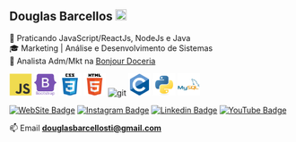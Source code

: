 ## Douglas Barcellos <img width="20" height="20" src="https://raw.githubusercontent.com/iampavangandhi/iampavangandhi/master/gifs/Hi.gif">

:rocket: Praticando JavaScript/ReactJs, NodeJs e Java<br />
:mortar_board: Marketing | Análise e Desenvolvimento de Sistemas<br />
:office: Analista Adm/Mkt na [Bonjour Doceria](https://www.instagram.com/bonjourdoceria/) 


<p align="left"><img src="https://raw.githubusercontent.com/devicons/devicon/master/icons/javascript/javascript-original.svg" alt="javascript" width="40" height="40" /> <img src="https://raw.githubusercontent.com/devicons/devicon/master/icons/bootstrap/bootstrap-plain-wordmark.svg" alt="bootstrap" width="40" height="40"/> <img src="https://raw.githubusercontent.com/devicons/devicon/master/icons/css3/css3-original-wordmark.svg" alt="css3" width="40" height="40"/> <img src="https://raw.githubusercontent.com/devicons/devicon/master/icons/html5/html5-original-wordmark.svg" alt="html5" width="40" height="40"/> <img src="https://www.vectorlogo.zone/logos/git-scm/git-scm-icon.svg" alt="git" width="40" height="40"/> <img src="https://raw.githubusercontent.com/devicons/devicon/master/icons/c/c-original.svg" alt="c" width="40" height="40"/> <img src="https://raw.githubusercontent.com/devicons/devicon/master/icons/python/python-original.svg" alt="python" width="40" height="40"/>
<img src="https://raw.githubusercontent.com/devicons/devicon/master/icons/mysql/mysql-original-wordmark.svg" alt="mysql" width="40" height="40"/></p>

[![WebSite Badge](https://img.shields.io/badge/-Website-informational?style=for-the-badge&labelColor=informational&logo=linux&logoColor=white&link=https://douglasbarcellos.github.io/)](https://douglasbarcellos.github.io/)
[![Instagram Badge](https://img.shields.io/badge/-Instagram-C13584?style=for-the-badge&labelColor=C13584&logo=instagram&logoColor=white&link=https://www.instagram.com/douglasbarcelloss/)](https://www.instagram.com/douglasbarcelloss/)
[![Linkedin Badge](https://img.shields.io/badge/-LinkedIn-blue?style=for-the-badge&logo=Linkedin&logoColor=white&link=https://www.linkedin.com/in/douglasbarcellos/)](https://www.linkedin.com/in/douglasbarcellos/)
[![YouTube Badge](https://img.shields.io/badge/-YouTube-red?style=for-the-badge&logo=youtube&logoColor=white&link=https://www.youtube.com/channel/UCYiJsJNko4xkI4HgjUjoIWw)](https://www.youtube.com/channel/UCYiJsJNko4xkI4HgjUjoIWw)

📫 Email **douglasbarcellosti@gmail.com**
